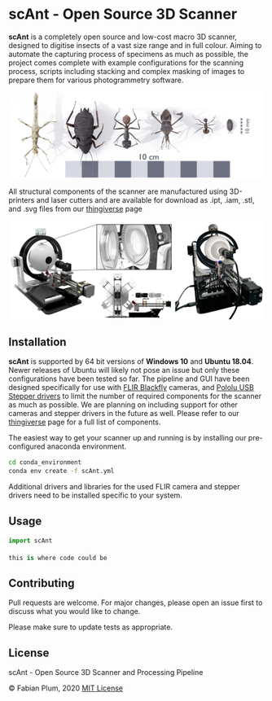 # scAnt - Open Source 3D Scanner

**scAnt** is a completely open source and low-cost macro 3D scanner, designed to digitise insects of a vast size range and in full colour. Aiming to automate the capturing process of specimens as much as possible, the project comes complete with example configurations for the scanning process, scripts including stacking and complex masking of images to prepare them for various photogrammetry software.

![](images/model_collection_showcase_04.png)


All structural components of the scanner are manufactured using 3D-printers and laser cutters and are available for download as .ipt, .iam, .stl, and .svg files from our [thingiverse](https://www.thingiverse.com/fabianplum/designs) page


![](images/scanner_3D_comp.png)

## Installation
**scAnt** is supported by 64 bit versions of **Windows 10** and **Ubuntu 18.04**. Newer releases of Ubuntu will likely not pose an issue but only these configurations have been tested so far. The pipeline and GUI have been designed specifically for use with [FLIR Blackfly](https://www.flir.co.uk/products/blackfly-s-usb3/) cameras, and [Pololu USB Stepper drivers](https://www.pololu.com/category/212/tic-stepper-motor-controllers) to limit the number of required components for the scanner as much as possible. We are planning on including support for other cameras and stepper drivers in the future as well. Please refer to our [thingiverse](https://www.thingiverse.com/fabianplum/designs) page for a full list of components.

The easiest way to get your scanner up and running is by installing our pre-configured anaconda environment. 

```bash
cd conda_environment
conda env create -f scAnt.yml
```

Additional drivers and libraries for the used FLIR camera and stepper drivers need to be installed specific to your system.

## Usage

```python
import scAnt

this is where code could be
```

## Contributing
Pull requests are welcome. For major changes, please open an issue first to discuss what you would like to change.

Please make sure to update tests as appropriate.

## License
scAnt - Open Source 3D Scanner and Processing Pipeline

© Fabian Plum, 2020
[MIT License](https://choosealicense.com/licenses/mit/)
